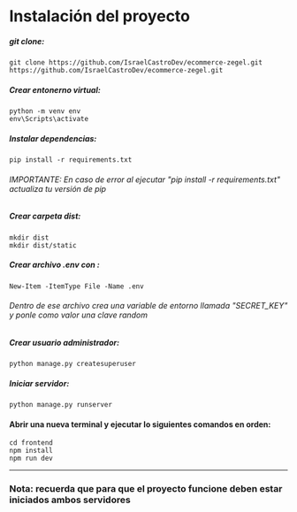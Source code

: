 # Instalación del proyecto

#####    git clone:

    git clone https://github.com/IsraelCastroDev/ecommerce-zegel.git https://github.com/IsraelCastroDev/ecommerce-zegel.git
	

##### Crear entonerno virtual:


    python -m venv env
    env\Scripts\activate

##### Instalar dependencias:


    pip install -r requirements.txt
###### IMPORTANTE: En caso de error al ejecutar "pip install -r requirements.txt" actualiza tu versión de pip
##### Crear carpeta dist:


    mkdir dist
    mkdir dist/static

##### Crear archivo .env con :


    New-Item -ItemType File -Name .env
###### Dentro de ese archivo crea una variable de entorno llamada "SECRET_KEY" y ponle como valor una clave random

##### Crear usuario administrador:


    python manage.py createsuperuser

##### Iniciar servidor:

    python manage.py runserver

#### Abrir una nueva terminal y ejecutar lo siguientes comandos en orden:


    cd frontend
    npm install
    npm run dev

------------

### Nota: recuerda que para que el proyecto funcione deben estar iniciados ambos servidores
